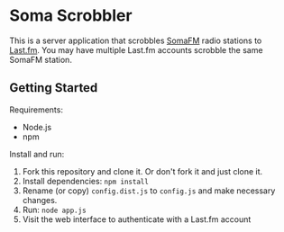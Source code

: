 Soma Scrobbler
==============

This is a server application that scrobbles [SomaFM](http://somafm.com/) radio stations to [Last.fm](http://last.fm/). You may have multiple Last.fm accounts scrobble the same SomaFM station.

Getting Started
---------------

Requirements:

 - Node.js
 - npm

Install and run:

 1. Fork this repository and clone it. Or don't fork it and just clone it.
 2. Install dependencies: `npm install`
 3. Rename (or copy) `config.dist.js` to `config.js` and make necessary changes.
 4. Run: `node app.js`
 5. Visit the web interface to authenticate with a Last.fm account
